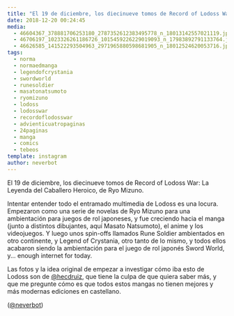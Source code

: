 ```yaml
---
title: "El 19 de diciembre, los diecinueve tomos de Record of Lodoss War: La Leyenda del Caballero Heroico, de Ryo Mizuno"
date: 2018-12-20 00:24:45
media: 
  - 46604367_378881706253180_2787352612383495778_n_18013142557021119.jpg
  - 46706197_1023326261186726_1015459226229019093_n_17983892791133764.jpg
  - 46626585_141522293504963_2971965880598681905_n_18012524620053716.jpg
tags: 
  - norma
  - normaedmanga
  - legendofcrystania
  - swordworld
  - runesoldier
  - masatonatsumoto
  - ryomizuno
  - lodoss
  - lodosswar
  - recordoflodosswar
  - advienticuatropaginas
  - 24paginas
  - manga
  - comics
  - tebeos
template: instagram
author: neverbot
---
```


El 19 de diciembre, los diecinueve tomos de Record of Lodoss War: La Leyenda del Caballero Heroico, de Ryo Mizuno.


Intentar entender todo el entramado multimedia de Lodoss es una locura. Empezaron como una serie de novelas de Ryo Mizuno para una ambientación para juegos de rol japoneses, y fue creciendo hacia el manga (junto a distintos dibujantes, aquí Masato Natsumoto), el anime y los videojuegos. Y luego unos spin-offs llamados Rune Soldier ambientados en otro continente, y Legend of Crystania, otro tanto de lo mismo, y todos ellos acabaron siendo la ambientación para el juego de rol japonés Sword World, y... enough internet for today.


Las fotos y la idea original de empezar a investigar cómo iba esto de Lodoss son de [@hecdruiz](https://instagram.com/hecdruiz), que tiene la culpa de que quiera saber más, y que me pregunte cómo es que todos estos mangas no tienen mejores y más modernas ediciones en castellano.


([@neverbot](https://instagram.com/neverbot))
